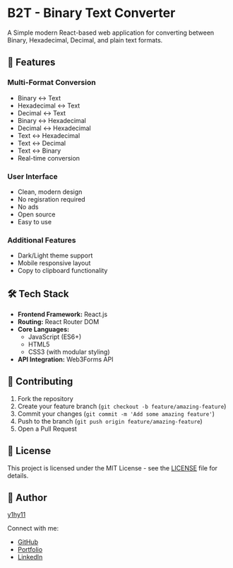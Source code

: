 # B2T - Binary Text Converter

A Simple modern React-based web application for converting between Binary, Hexadecimal, Decimal, and plain text formats.

## 🚀 Features

### Multi-Format Conversion

- Binary ↔ Text
- Hexadecimal ↔ Text
- Decimal ↔ Text
- Binary ↔ Hexadecimal
- Decimal ↔ Hexadecimal
- Text ↔ Hexadecimal
- Text ↔ Decimal
- Text ↔ Binary
- Real-time conversion

### User Interface

- Clean, modern design
- No regisration required
- No ads
- Open source
- Easy to use

### Additional Features

- Dark/Light theme support
- Mobile responsive layout
- Copy to clipboard functionality

## 🛠️ Tech Stack

- **Frontend Framework:** React.js
- **Routing:** React Router DOM
- **Core Languages:** 
  - JavaScript (ES6+)
  - HTML5
  - CSS3 (with modular styling)
- **API Integration:** Web3Forms API

## 🤝 Contributing

1. Fork the repository
2. Create your feature branch (`git checkout -b feature/amazing-feature`)
3. Commit your changes (`git commit -m 'Add some amazing feature'`)
4. Push to the branch (`git push origin feature/amazing-feature`)
5. Open a Pull Request

## 📄 License

This project is licensed under the MIT License - see the [LICENSE](License) file for details.

## 👤 Author

[y1hy11](https://y1hy11.github.io)

Connect with me:

- [GitHub](https://github.com/Y1hy11)
- [Portfolio](https://y1hy11.github.io)
- [LinkedIn](https://www.linkedin.com/in/yahya-elalaoui)